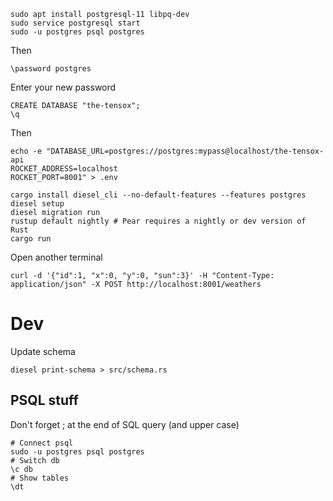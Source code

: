     sudo apt install postgresql-11 libpq-dev
    sudo service postgresql start
    sudo -u postgres psql postgres

Then

    \password postgres

Enter your new password

    CREATE DATABASE "the-tensox";
    \q

Then
```
echo -e "DATABASE_URL=postgres://postgres:mypass@localhost/the-tensox-api
ROCKET_ADDRESS=localhost
ROCKET_PORT=8001" > .env
```
    cargo install diesel_cli --no-default-features --features postgres
    diesel setup
    diesel migration run
    rustup default nightly # Pear requires a nightly or dev version of Rust
    cargo run

Open another terminal

    curl -d '{"id":1, "x":0, "y":0, "sun":3}' -H "Content-Type: application/json" -X POST http://localhost:8001/weathers

# Dev

Update schema

    diesel print-schema > src/schema.rs

## PSQL stuff
Don't forget ; at the end of SQL query (and upper case)

    # Connect psql
    sudo -u postgres psql postgres
    # Switch db
    \c db
    # Show tables
    \dt